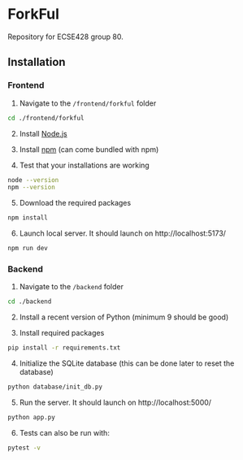# ForkFul
Repository for ECSE428 group 80.

## Installation

### Frontend

1. Navigate to the `/frontend/forkful` folder
```bash
cd ./frontend/forkful
```

2. Install [Node.js](https://nodejs.org/en/download)

3. Install [npm](https://docs.npmjs.com/downloading-and-installing-node-js-and-npm) (can come bundled with npm)

4. Test that your installations are working

```bash
node --version
npm --version
```

5. Download the required packages
```bash
npm install
```

6. Launch local server. It should launch on http://localhost:5173/
```bash
npm run dev
```

### Backend

1. Navigate to the `/backend` folder
```bash
cd ./backend
```

2. Install a recent version of Python (minimum 9 should be good)

3. Install required packages
```bash
pip install -r requirements.txt
```

4. Initialize the SQLite database (this can be done later to reset the database)
```bash
python database/init_db.py
```

5. Run the server. It should launch on http://localhost:5000/
```bash
python app.py
```

6. Tests can also be run with:
```bash
pytest -v
```
